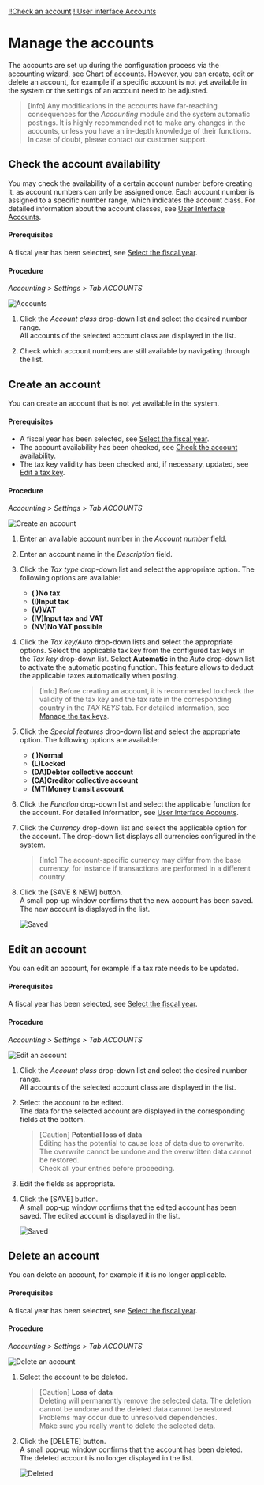 [!!Check an account](../Operation/02_ReviewAccount.md)
[!!User interface Accounts](../UserInterface/02b_Accounts.md)  

# Manage the accounts

The accounts are set up during the configuration process via the accounting wizard, see [Chart of accounts](./01_RunAccountingWizard.md#chart-of-accounts). However, you can create, edit or delete an account, for example if a specific account is not yet available in the system or the settings of an account need to be adjusted.

> [Info] Any modifications in the accounts have far-reaching consequences for the *Accounting* module and the system automatic postings. It is highly recommended not to make any changes in the accounts, unless you have an in-depth knowledge of their functions. In case of doubt, please contact our customer support.



## Check the account availability

You may check the availability of a certain account number before creating it, as account numbers can only be assigned once. Each account number is assigned to a specific number range, which indicates the account class. For detailed information about the account classes, see [User Interface Accounts](../UserInterface/02b_Accounts.md).

#### Prerequisites

A fiscal year has been selected, see [Select the fiscal year](../Operation/01_SelectFiscalYear.md).

#### Procedure

*Accounting > Settings > Tab ACCOUNTS*

![Accounts](../../Assets/Screenshots/RetailSuiteAccounting/Settings/Accounts/CreateAccount.png "[Accounts]")

1.  Click the  *Account class* drop-down list and select the desired number range.   
    All accounts of the selected account class are displayed in the list.

2. Check which account numbers are still available by navigating through the list.



## Create an account

You can create an account that is not yet available in the system.

#### Prerequisites

- A fiscal year has been selected, see [Select the fiscal year](../Operation/01_SelectFiscalYear.md).
- The account availability has been checked, see [Check the account availability](#check-the-account-availability).
- The tax key validity has been checked and, if necessary, updated, see [Edit a tax key](./02_ManageTaxKeys.md#edit-a-tax-key).

#### Procedure

*Accounting > Settings > Tab ACCOUNTS*

![Create an account](../../Assets/Screenshots/RetailSuiteAccounting/Settings/Accounts/CreateAccount.png "[Create an account]")

1. Enter an available account number in the *Account number* field.

2. Enter an account name in the *Description* field.

3. Click the *Tax type* drop-down list and select the appropriate option. The following options are available:

    - **( )No tax**
    - **(I)Input tax**
    - **(V)VAT**
    - **(IV)Input tax and VAT**
    - **(NV)No VAT possible**

4. Click the *Tax key/Auto* drop-down lists and select the appropriate options. Select the applicable tax key from the configured tax keys in the *Tax key* drop-down list. Select **Automatic** in the *Auto* drop-down list to activate the automatic posting function. This feature allows to deduct the applicable taxes automatically when posting. 

    > [Info] Before creating an account, it is recommended to check the validity of the tax key and the tax rate in the corresponding country in the *TAX KEYS* tab. For detailed information, see [Manage the tax keys](./02_ManageTaxKeys.md).

5. Click the *Special features* drop-down list and select the appropriate option. The following options are available:

    - **( )Normal**
    - **(L)Locked**
    - **(DA)Debtor collective account**
    - **(CA)Creditor collective account**
    - **(MT)Money transit account**

6. Click the *Function* drop-down list and select the applicable function for the account. For detailed information, see [User Interface Accounts](../UserInterface/02b_Accounts.md).

7. Click the *Currency* drop-down list and select the applicable option for the account. The drop-down list displays all currencies configured in the system.

    > [Info] The account-specific currency may differ from the base currency, for instance if transactions are performed in a different country.

8. Click the [SAVE & NEW] button.   
    A small pop-up window confirms that the new account has been saved. The new account is displayed in the list.

    ![Saved](../../Assets/Screenshots/RetailSuiteAccounting/Settings/Accounts/Saved.png "[Saved]")



## Edit an account

You can edit an account, for example if a tax rate needs to be updated.

#### Prerequisites

A fiscal year has been selected, see [Select the fiscal year](../Operation/01_SelectFiscalYear.md).

#### Procedure

*Accounting > Settings > Tab ACCOUNTS*

![Edit an account](../../Assets/Screenshots/RetailSuiteAccounting/Settings/Accounts/EditAccount.png "[Edit an account]")

1. Click the  *Account class* drop-down list and select the desired number range.  
    All accounts of the selected account class are displayed in the list.

2. Select the account to be edited.  
    The data for the selected account are displayed in the corresponding fields at the bottom.

    > [Caution] **Potential loss of data**   
    Editing has the potential to cause loss of data due to overwrite. The overwrite cannot be undone and the overwritten data cannot be restored.    
    Check all your entries before proceeding.

3. Edit the fields as appropriate.

4. Click the [SAVE] button.   
    A small pop-up window confirms that the edited account has been saved. The edited account is displayed in the list.

    ![Saved](../../Assets/Screenshots/RetailSuiteAccounting/Settings/Accounts/Saved.png "[Saved]")



## Delete an account

You can delete an account, for example if it is no longer applicable.

#### Prerequisites

A fiscal year has been selected, see [Select the fiscal year](../Operation/01_SelectFiscalYear.md).

#### Procedure

*Accounting > Settings > Tab ACCOUNTS*

![Delete an account](../../Assets/Screenshots/RetailSuiteAccounting/Settings/Accounts/EditAccount.png "[Delete an account]")

1. Select the account to be deleted.

    > [Caution] **Loss of data**   
    Deleting will permanently remove the selected data. The deletion cannot be undone and the deleted data cannot be restored.       
    Problems may occur due to unresolved dependencies.   
    Make sure you really want to delete the selected data.

2. Click the [DELETE] button.  
    A small pop-up window confirms that the account has been deleted. The deleted account is no longer displayed in the list.

    ![Deleted](../../Assets/Screenshots/RetailSuiteAccounting/Settings/Accounts/Deleted.png "[Deleted]")
